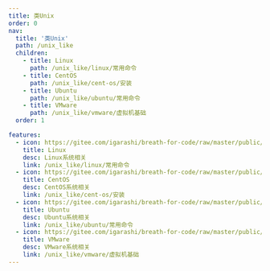 ```yaml
---
title: 类Unix
order: 0
nav:
  title: '类Unix'
  path: /unix_like
  children:
    - title: Linux
      path: /unix_like/linux/常用命令
    - title: CentOS
      path: /unix_like/cent-os/安装
    - title: Ubuntu
      path: /unix_like/ubuntu/常用命令
    - title: VMware
      path: /unix_like/vmware/虚拟机基础
  order: 1

features:
  - icon: https://gitee.com/igarashi/breath-for-code/raw/master/public/img/linux.png
    title: Linux
    desc: Linux系统相关
    link: /unix_like/linux/常用命令
  - icon: https://gitee.com/igarashi/breath-for-code/raw/master/public/img/centos.png
    title: CentOS
    desc: CentOS系统相关
    link: /unix_like/cent-os/安装
  - icon: https://gitee.com/igarashi/breath-for-code/raw/master/public/img/ubuntu.png
    title: Ubuntu
    desc: Ubuntu系统相关
    link: /unix_like/ubuntu/常用命令
  - icon: https://gitee.com/igarashi/breath-for-code/raw/master/public/img/windows.png
    title: VMware
    desc: VMware系统相关
    link: /unix_like/vmware/虚拟机基础
---
```

